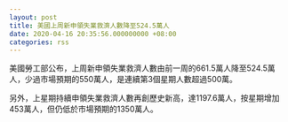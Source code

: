 ```yaml
---
layout: post
title: 美國上周新申領失業救濟人數降至524.5萬人
date: 2020-04-16 20:35:56.000000000 +08:00
categories: rss
---
```


美國勞工部公布，上周新申領失業救濟人數由前一周的661.5萬人降至524.5萬人，少過市場預期的550萬人，是連續第3個星期人數超過500萬。

另外，上星期持續申領失業救濟人數再創歷史新高，達1197.6萬人，按星期增加453萬人，但仍低於市場預期的1350萬人。
